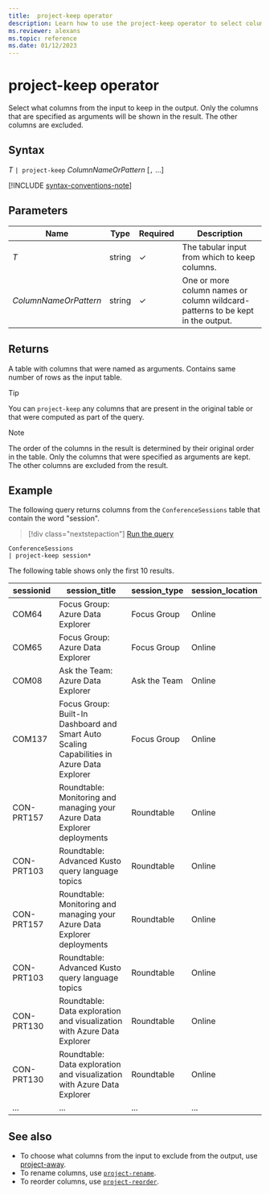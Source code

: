 ```yaml
---
title:  project-keep operator
description: Learn how to use the project-keep operator to select columns from the input to keep in the output.
ms.reviewer: alexans
ms.topic: reference
ms.date: 01/12/2023
---
```

# project-keep operator

Select what columns from the input to keep in the output. Only the columns that are specified as arguments will be shown in the result. The other columns are excluded.

## Syntax

*T* `| project-keep` *ColumnNameOrPattern* [`,` ...]

[!INCLUDE [syntax-conventions-note](../../includes/syntax-conventions-note.md)]

## Parameters

| Name | Type | Required | Description |
|--|--|--|--|
| *T* | string | &check; | The tabular input from which to keep columns.|
| *ColumnNameOrPattern* | string | &check; | One or more column names or column wildcard-patterns to be kept in the output.|

## Returns

A table with columns that were named as arguments. Contains same number of rows as the input table.

> [!TIP]
> You can `project-keep` any columns that are present in the original table or that were computed as part of the query.

> [!NOTE]
> The order of the columns in the result is determined by their original order in the table. Only the columns that were specified as arguments are kept. The other columns are excluded from the result.

## Example

The following query returns columns from the `ConferenceSessions` table that contain the word "session".

> [!div class="nextstepaction"]
> <a href="https://dataexplorer.azure.com/clusters/help/databases/Samples?query=H4sIAAAAAAAAA3POz0tLLUrNS04NTi0uzszPK+blqlEoKMrPSk0u0c1OTS1QKIZIaAEAWs65FysAAAA=" target="_blank">Run the query</a>

```kusto
ConferenceSessions
| project-keep session*
```

The following table shows only the first 10 results.

|sessionid|session_title|session_type|session_location|
|--|--|--|--|
|COM64| Focus Group: Azure Data Explorer |Focus Group|Online|
|COM65| Focus Group: Azure Data Explorer |Focus Group|Online|
|COM08| Ask the Team: Azure Data Explorer|Ask the Team|Online|
|COM137| Focus Group: Built-In Dashboard and Smart Auto Scaling Capabilities in Azure Data Explorer|Focus Group| Online|
|CON-PRT157| Roundtable: Monitoring and managing your Azure Data Explorer deployments|Roundtable|Online|
|CON-PRT103| Roundtable: Advanced Kusto query language topics|Roundtable| Online|
|CON-PRT157| Roundtable: Monitoring and managing your Azure Data Explorer deployments|Roundtable|Online|
|CON-PRT103| Roundtable: Advanced Kusto query language topics|Roundtable|Online|
|CON-PRT130| Roundtable: Data exploration and visualization with Azure Data Explorer |Roundtable |Online|
|CON-PRT130| Roundtable: Data exploration and visualization with Azure Data Explorer |Roundtable |Online|
|...|...|...|...|

## See also

* To choose what columns from the input to exclude from the output, use [project-away](projectawayoperator.md).
* To rename columns, use [`project-rename`](projectrenameoperator.md).
* To reorder columns, use [`project-reorder`](projectreorderoperator.md).
